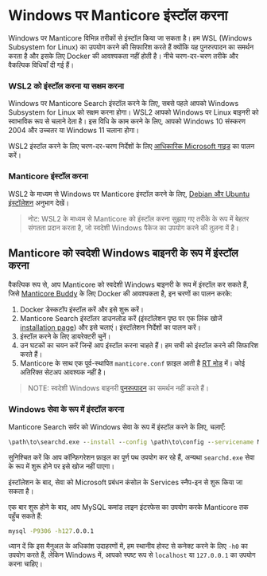 # Windows पर Manticore इंस्टॉल करना

Windows पर Manticore विभिन्न तरीकों से इंस्टॉल किया जा सकता है। हम WSL (Windows Subsystem for Linux) का उपयोग करने की सिफारिश करते हैं क्योंकि यह पुनरुत्पादन का समर्थन करता है और इसके लिए Docker की आवश्यकता नहीं होती है। नीचे चरण-दर-चरण तरीके और वैकल्पिक विधियाँ दी गई हैं।

### WSL2 को इंस्टॉल करना या सक्षम करना

Windows पर Manticore Search इंस्टॉल करने के लिए, सबसे पहले आपको Windows Subsystem for Linux को सक्षम करना होगा। WSL2 आपको Windows पर Linux बाइनरी को स्वाभाविक रूप से चलाने देता है। इस विधि के काम करने के लिए, आपको Windows 10 संस्करण 2004 और उच्चतर या Windows 11 चलाना होगा।

WSL2 इंस्टॉल करने के लिए चरण-दर-चरण निर्देशों के लिए [आधिकारिक Microsoft गाइड](https://docs.microsoft.com/en-us/windows/wsl/install) का पालन करें।

### Manticore इंस्टॉल करना

WSL2 के माध्यम से Windows पर Manticore इंस्टॉल करने के लिए, [Debian और Ubuntu इंस्टॉलेशन](../../Installation/Debian_and_Ubuntu.md) अनुभाग देखें।

> नोट: WSL2 के माध्यम से Manticore को इंस्टॉल करना सुझाए गए तरीके के रूप में बेहतर संगतता प्रदान करता है, जो स्वदेशी Windows पैकेज का उपयोग करने की तुलना में है।

## Manticore को स्वदेशी Windows बाइनरी के रूप में इंस्टॉल करना

वैकल्पिक रूप से, आप Manticore को स्वदेशी Windows बाइनरी के रूप में इंस्टॉल कर सकते हैं, जिसे [Manticore Buddy](../../Installation/Manticore_Buddy.md#Manticore-Buddy) के लिए Docker की आवश्यकता है, इन चरणों का पालन करके:

1. Docker डेस्कटॉप इंस्टॉल करें और इसे शुरू करें।
2. Manticore Search इंस्टॉलर डाउनलोड करें (इंस्टॉलेशन पृष्ठ पर एक लिंक खोजें [installation page](http://manticoresearch.com/install/)) और इसे चलाएं। इंस्टॉलेशन निर्देशों का पालन करें।
3. इंस्टॉल करने के लिए डायरेक्टरी चुनें।
4. उन घटकों का चयन करें जिन्हें आप इंस्टॉल करना चाहते हैं। हम सभी को इंस्टॉल करने की सिफारिश करते हैं।
5. Manticore के साथ एक पूर्व-स्थापित `manticore.conf` फ़ाइल आती है [RT मोड](../Read_this_first.md#Real-time-mode-vs-plain-mode) में। कोई अतिरिक्त सेटअप आवश्यक नहीं है।

> NOTE: स्वदेशी Windows बाइनरी [पुनरुत्पादन](../../Creating_a_cluster/Setting_up_replication/Setting_up_replication.md#Setting-up-replication) का समर्थन नहीं करते हैं।

### Windows सेवा के रूप में इंस्टॉल करना

Manticore Search सर्वर को Windows सेवा के रूप में इंस्टॉल करने के लिए, चलाएँ:

```bat
\path\to\searchd.exe --install --config \path\to\config --servicename Manticore
```

सुनिश्चित करें कि आप कॉन्फ़िगरेशन फ़ाइल का पूर्ण पथ उपयोग कर रहे हैं, अन्यथा `searchd.exe` सेवा के रूप में शुरू होने पर इसे खोज नहीं पाएगा।

इंस्टॉलेशन के बाद, सेवा को Microsoft प्रबंधन कंसोल के Services स्नैप-इन से शुरू किया जा सकता है।

एक बार शुरू होने के बाद, आप MySQL कमांड लाइन इंटरफेस का उपयोग करके Manticore तक पहुँच सकते हैं:

```bat
mysql -P9306 -h127.0.0.1
```

ध्यान दें कि इस मैनुअल के अधिकांश उदाहरणों में, हम स्थानीय होस्ट से कनेक्ट करने के लिए `-h0` का उपयोग करते हैं, लेकिन Windows में, आपको स्पष्ट रूप से `localhost` या `127.0.0.1` का उपयोग करना चाहिए।

<!-- proofread -->
